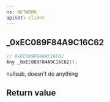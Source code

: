 ```yaml
---
ns: NETWORK
apiset: client
---
```

## _0xEC089F84A9C16C62

```c
// 0xEC089F84A9C16C62
Any _0xEC089F84A9C16C62();
```

nullsub, doesn't do anything


## Return value